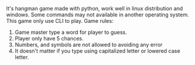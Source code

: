 It's hangman game made with python, work well in linux distribution and windows. Some commands may not available in another operating system. 
This game only use CLI to play.
Game rules:
1. Game master type a word for player to guess. 
2. Player only have 5 chances. 
3. Numbers, and symbols are not allowed to avoiding any error
4. It doesn't matter if you type using capitalized letter or lowered case letter.
